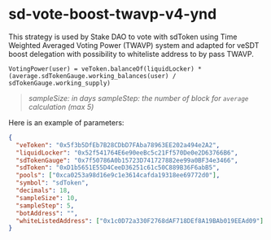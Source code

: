 # sd-vote-boost-twavp-v4-ynd

This strategy is used by Stake DAO to vote with sdToken using Time Weighted Averaged Voting Power (TWAVP) system and adapted for veSDT boost delegation with possibility to whiteliste address to by pass TWAVP.

```
VotingPower(user) = veToken.balanceOf(liquidLocker) * (average.sdTokenGauge.working_balances(user) / sdTokenGauge.working_supply)
```

>_sampleSize: in days_
>_sampleStep:  the number of block for `average` calculation (max 5)_

Here is an example of parameters:

```json
{
  "veToken": "0x5f3b5DfEb7B28CDbD7FAba78963EE202a494e2A2",
  "liquidLocker": "0x52f541764E6e90eeBc5c21Ff570De0e2D63766B6",
  "sdTokenGauge": "0x7f50786A0b15723D741727882ee99a0BF34e3466",
  "sdToken": "0xD1b5651E55D4CeeD36251c61c50C889B36F6abB5",
  "pools": ["0xca0253a98d16e9c1e3614cafda19318ee69772d0"],
  "symbol": "sdToken",
  "decimals": 18,
  "sampleSize": 10,
  "sampleStep": 5,
  "botAddress": "",
  "whiteListedAddress": ["0x1c0D72a330F2768dAF718DEf8A19BAb019EEAd09"]
}
```